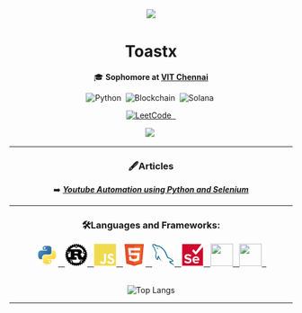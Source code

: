 
<div id="header" align="center">
  <img src="https://pbs.twimg.com/media/E-OFkpyVkAMAGKB?format=png&name=360x360" width="250"/>
</div>
<div align = "center">
   
  # Toastx
  
  🎓 **Sophomore at [VIT Chennai](https://chennai.vit.ac.in)**
 
  <img src="https://img.shields.io/badge/-Python-important" alt="Python"/>&nbsp;
  <img src="https://img.shields.io/badge/-Blockchain-blue" alt="Blockchain"/>&nbsp;
  <img src="https://img.shields.io/badge/-Solana-blueviolet" alt="Solana"/>&nbsp;
  
  <a href = "https://leetcode.com/toastx/">
  <img src="https://img.shields.io/badge/-LeetCode-CC7722" alt = "LeetCode">&nbsp;&nbsp;
    </a>
  
  
   
  
  
  
  <img src="https://pbs.twimg.com/media/E9uj0NDX0AAPE9g?format=png&name=360x360" width ="50"/>&nbsp;
  
  
  
 </div>
 
 ---
 <div id = "header" align = "center">
 
 ### 🖋️Articles
  ➡️ [***Youtube Automation using Python and Selenium***](https://www.geeksforgeeks.org/search-and-play-youtube-music-with-selenium-in-python)
  
  </div>
  
  ---
  
  
 <div id="header" align="center">
  
 ### 🛠️Languages and Frameworks:
 
<div>
  <a href = "https://www.python.org">
  <img src="https://github.com/devicons/devicon/blob/master/icons/python/python-original.svg" width="40" height="40"/"https://www.python.org">&nbsp;&nbsp;
    </a>
  <a href = "https://www.rust-lang.org">
  <img src="https://github.com/devicons/devicon/blob/master/icons/rust/rust-plain.svg" width="40" height="40"/>&nbsp;&nbsp;
  </a>
  <a href = "https://www.javascript.com">
  <img src="https://github.com/devicons/devicon/blob/master/icons/javascript/javascript-plain.svg" width="40" height="40"/>&nbsp;&nbsp;
  </a>
  <a href = "https://html.com">
  <img src="https://github.com/devicons/devicon/blob/master/icons/html5/html5-original.svg" width="40" height="40"/>&nbsp;&nbsp;
  </a>
  <a href = "https://www.mysql.com">
  <img src="https://github.com/devicons/devicon/blob/master/icons/mysql/mysql-original.svg" width="40" height="40"/>&nbsp;&nbsp;
  </a>
  <a href = "https://www.selenium.dev">
  <img src="https://github.com/devicons/devicon/blob/master/icons/selenium/selenium-original.svg" width="40" height="40"/>&nbsp;&nbsp;
  </a>
  <a href = "https://www.hikari-py.dev">
  <img src="https://www.hikari-py.dev/logo.png" width="40" height="40"/>&nbsp;&nbsp;
  </a>
  <a href = "https://solana.com">
  <img src="https://cryptologos.cc/logos/solana-sol-logo.png" width="40" height="40"/>&nbsp;&nbsp;
  </a>
  <br>
  
  </br>
  
  ![Top Langs](https://github-readme-stats.vercel.app/api/top-langs/?username=toastx&layout=compact&theme=tokyonight)
  
  
</div>
</div>

---
<div>


</div>

